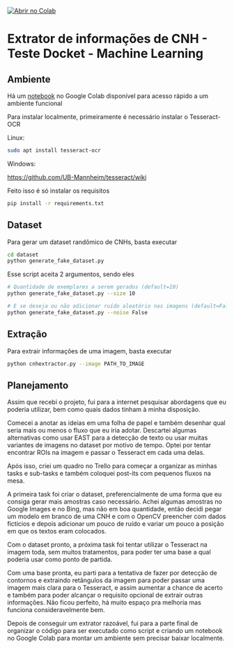 [![Abrir no Colab](https://colab.research.google.com/assets/colab-badge.svg)](https://colab.research.google.com/drive/1HLMKyHIk-Z7jpr0slUPqCMbKwVAl-PSe?usp=sharing)
# Extrator de informações de CNH - Teste Docket - Machine Learning

## Ambiente
Há um [notebook](https://colab.research.google.com/drive/1HLMKyHIk-Z7jpr0slUPqCMbKwVAl-PSe?usp=sharing) no Google Colab disponível para acesso rápido a um ambiente funcional

Para instalar localmente, primeiramente é necessário instalar o Tesseract-OCR

Linux:
```bash
sudo apt install tesseract-ocr
```
Windows:

https://github.com/UB-Mannheim/tesseract/wiki

Feito isso é só instalar os requisitos

```bash
pip install -r requirements.txt
```
## Dataset
Para gerar um dataset randômico de CNHs, basta executar
```bash
cd dataset
python generate_fake_dataset.py
```
Esse script aceita 2 argumentos, sendo eles

```bash
# Quantidade de exemplares a serem gerados (default=10)
python generate_fake_dataset.py --size 10

# E se deseja ou não adicionar ruído aleatório nas imagens (default=False)
python generate_fake_dataset.py --noise False
```
## Extração
Para extrair informações de uma imagem, basta executar
```bash
python cnhextractor.py --image PATH_TO_IMAGE
```
## Planejamento
Assim que recebi o projeto, fui para a internet pesquisar abordagens que eu poderia utilizar, bem como quais dados tinham à minha disposição. 

Comecei a anotar as ideias em uma folha de papel e também desenhar qual seria mais ou menos o fluxo que eu iria adotar. Descartei algumas alternativas como usar EAST para a detecção de texto ou usar muitas variantes de imagens no dataset por motivo de tempo. Optei por tentar encontrar ROIs na imagem e passar o Tesseract em cada uma delas. 

Após isso, criei um quadro no Trello para começar a organizar as minhas tasks e sub-tasks e também coloquei post-its com pequenos fluxos na mesa.

A primeira task foi criar o dataset, preferencialmente de uma forma que eu consiga gerar mais amostras caso necessário. Achei algumas amostras no Google Images e no Bing, mas não em boa quantidade, então decidi pegar um modelo em branco de uma CNH e com o OpenCV preencher com dados fictícios e depois adicionar um pouco de ruído e variar um pouco a posição em que os textos eram colocados.

Com o dataset pronto, a próxima task foi tentar utilizar o Tesseract na imagem toda, sem muitos tratamentos, para poder ter uma base a qual poderia usar como ponto de partida.

Com uma base pronta, eu parti para a tentativa de fazer por detecção de contornos e extraindo retângulos da imagem para poder passar uma imagem mais clara para o Tesseract, e assim aumentar a chance de acerto e também para poder alcançar o requisito opcional de extrair outras informações. Não ficou perfeito, há muito espaço pra melhoria mas funciona consideravelmente bem.

Depois de conseguir um extrator razoável, fui para a parte final de organizar o código para ser executado como script e criando um notebook no Google Colab para montar um ambiente sem precisar baixar localmente.
